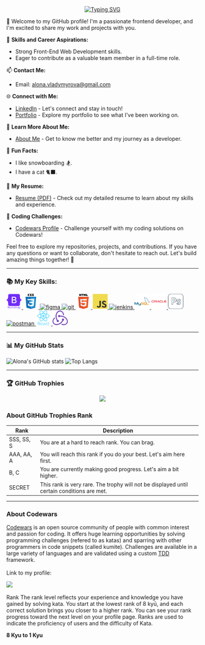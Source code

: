 <!-- <h1 align="center" >Alona Vladymyrova</h1> 

<b>Feel free to reach out:  📫 [Email](mailto:alona.vladymyrova@gmail.com)</b>

🌎 <b>Check out my LinkedIn:</b> <a href="https://www.linkedin.com/in/alona-vladymyrova/">www.linkedin.com/in/alona-vladymyrova</a><br>
💼 <b>Check out my Portfolio:</b> <a href="https://alona.dev/">www.alona.dev</a>

- 👋 Hi, I’m <a href="https://www.linkedin.com/in/alona-vladymyrova/" target="_blank" rel="noopener noreferrer">Alona Vladymyrova</a>, a frontend developer

- Learn more <a href="https://alona.dev/about" target="_blank" rel="noopener noreferrer">about me</a>
- My <a href="https://alona.dev/static/media/Resume_Alona_Vladymyrova_07_19_23.b44cb91f0f22a6b9d4cd.pdf" target="_blank" rel="noopener noreferrer"> Resume</a>
- My <a href="www.codewars.com/r/aDsx6g" target="_blank" rel="noopener noreferrer">Codewars</a> 
- 😎 I am continuously building front-end applications with React that are scalable, performant, and accessible.
- 🏢 Strong Front-End Web Development skills, eager to contribute as a valuable team member in a full-time role.
- 🎉 Fun Facts:

  * I like snowboarding 🏂
  * I have a cat 🐈‍⬛ <br> -->
<!-- https://github.com/Code-the-Dream-School -->

<p align="center">
<a href="https://git.io/typing-svg"><img src="https://readme-typing-svg.demolab.com?font=Special+Elite&size=25&duration=4500&pause=50&color=58a6ff&center=true&vCenter=true&multiline=true&width=800&height=150&lines=Hi!+%F0%9F%91%8B+My+name+is+Alona.;I+have+2+years+of+experience+in+front-end+web+development.;My+key+skills+is+HTML%2C+CSS%2C+JavaScript%2C+and+React." alt="Typing SVG" /></a>
</p>
<!-- I'm+looking+for+a+position+as+a+front-end+developer;where+I+can+apply+my+HTML%2C+CSS%2C+JavaScript%2C+and+React+skills. -->
<!-- # Hi, I'm Alona Vladymyrova -->

👋 Welcome to my GitHub profile! I'm a passionate frontend developer, and I'm excited to share my work and projects with you.

🏢 **Skills and Career Aspirations:**
- Strong Front-End Web Development skills.
- Eager to contribute as a valuable team member in a full-time role.
  
📫 **Contact Me:**
- Email: [alona.vladymyrova@gmail.com](mailto:alona.vladymyrova@gmail.com)

🌐 **Connect with Me:**
- [LinkedIn](https://www.linkedin.com/in/alona-vladymyrova) - Let's connect and stay in touch!
- [Portfolio](https://alona.dev) - Explore my portfolio to see what I've been working on.

📄 **Learn More About Me:**
- [About Me](https://alona.dev/about) - Get to know me better and my journey as a developer.
  
🎉 **Fun Facts:**
- I like snowboarding 🏂.
- I have a cat 🐈‍⬛.

📑 **My Resume:**
- [Resume (PDF)](https://www.alona.dev/static/media/Resume_Alona_Vladymyrova%2003_09_24.b57da52844c01ce84dd6.pdf) - Check out my detailed resume to learn about my skills and experience.

💪 **Coding Challenges:**
- [Codewars Profile](https://www.codewars.com/users/AlonaVladymyrova) - Challenge yourself with my coding solutions on Codewars!

Feel free to explore my repositories, projects, and contributions. If you have any questions or want to collaborate, don't hesitate to reach out. Let's build amazing things together! 🚀
<hr>

<h3 align="left">📚 My Key Skills:</h3>
<p align="left"> <a href="https://getbootstrap.com" target="_blank" rel="noreferrer"> <img src="https://raw.githubusercontent.com/devicons/devicon/master/icons/bootstrap/bootstrap-plain-wordmark.svg" alt="bootstrap" width="40" height="40"/> </a> <a href="https://www.w3schools.com/css/" target="_blank" rel="noreferrer"> <img src="https://raw.githubusercontent.com/devicons/devicon/master/icons/css3/css3-original-wordmark.svg" alt="css3" width="40" height="40"/> </a> <a href="https://www.figma.com/" target="_blank" rel="noreferrer"> <img src="https://www.vectorlogo.zone/logos/figma/figma-icon.svg" alt="figma" width="40" height="40"/> </a> <a href="https://git-scm.com/" target="_blank" rel="noreferrer"> <img src="https://www.vectorlogo.zone/logos/git-scm/git-scm-icon.svg" alt="git" width="40" height="40"/> </a> <a href="https://www.w3.org/html/" target="_blank" rel="noreferrer"> <img src="https://raw.githubusercontent.com/devicons/devicon/master/icons/html5/html5-original-wordmark.svg" alt="html5" width="40" height="40"/> </a> <a href="https://developer.mozilla.org/en-US/docs/Web/JavaScript" target="_blank" rel="noreferrer"> <img src="https://raw.githubusercontent.com/devicons/devicon/master/icons/javascript/javascript-original.svg" alt="javascript" width="40" height="40"/> </a> <a href="https://www.jenkins.io" target="_blank" rel="noreferrer"> <img src="https://www.vectorlogo.zone/logos/jenkins/jenkins-icon.svg" alt="jenkins" width="40" height="40"/> </a> <a href="https://www.mysql.com/" target="_blank" rel="noreferrer"> <img src="https://raw.githubusercontent.com/devicons/devicon/master/icons/mysql/mysql-original-wordmark.svg" alt="mysql" width="40" height="40"/> </a> <a href="https://www.oracle.com/" target="_blank" rel="noreferrer"> <img src="https://raw.githubusercontent.com/devicons/devicon/master/icons/oracle/oracle-original.svg" alt="oracle" width="40" height="40"/> </a> <a href="https://www.photoshop.com/en" target="_blank" rel="noreferrer"> <img src="https://raw.githubusercontent.com/devicons/devicon/master/icons/photoshop/photoshop-line.svg" alt="photoshop" width="40" height="40"/> </a> <a href="https://postman.com" target="_blank" rel="noreferrer"> <img src="https://www.vectorlogo.zone/logos/getpostman/getpostman-icon.svg" alt="postman" width="40" height="40"/> </a> <a href="https://reactjs.org/" target="_blank" rel="noreferrer"> <img src="https://raw.githubusercontent.com/devicons/devicon/master/icons/react/react-original-wordmark.svg" alt="react" width="40" height="40"/> </a> <a href="https://redux.js.org" target="_blank" rel="noreferrer"> <img src="https://raw.githubusercontent.com/devicons/devicon/master/icons/redux/redux-original.svg" alt="redux" width="40" height="40"/> </a> </p>

<hr>

<h3 align="left">📊 My GitHub Stats</h3>

![Alona's GitHub stats](https://github-readme-stats.vercel.app/api?username=AlonaVladymyrovaTrinity&show_icons=true&theme=synthwave&rank_icon=github)
![Top Langs](https://github-readme-stats.vercel.app/api/top-langs/?username=AlonaVladymyrovaTrinity&theme=synthwave)
 
<hr>

<h3 align="left">🏆 GitHub Trophies</h3>
<p align="center">
  <img src="https://github-profile-trophy.vercel.app/?username=AlonaVladymyrovaTrinity&theme=algolia&rank=SSS,SS,S,AAA,AA,A,B,C,SECRET"/>
</p>

<h3 align="left">About GitHub Trophies Rank</h3>

|  Rank  |  Description  |
| ---- | ---- |
|  SSS, SS, S  | You are at a hard to reach rank. You can brag.  |
|  AAA, AA, A  | You will reach this rank if you do your best. Let's aim here first.  |
|  B, C  | You are currently making good progress. Let's aim a bit higher.  |
| SECRET | This rank is very rare. The trophy will not be displayed until certain conditions are met. |
<!-- <p>I have rare SECRET Trophie - LongTimeUser! 🏆 🎉 </p>
<p><img width="200" height="200" src=https://media1.tenor.co/images/e613a023bf913fb16f6e14d517d04440/tenor.gif?c=VjFfZmFjZWJvb2tfd2ViY29tbWVudHM&itemid=24678746/></p> -->

<hr>

<h3 align="left">About Codewars</h3>

<p>
<a href="https://codewars.com" target="_blank" rel="noopener noreferrer">Codewars</a> is an open source community of people with common interest and passion for coding.
It offers huge learning opportunities by solving programming challenges (refered to as katas)
and sparring with other programmers in code snippets (called kumite). 
Challenges are available in a large variety of languages and are validated using a custom <a href="https://en.wikipedia.org/wiki/Test-driven_development" target="_blank" rel="noopener noreferrer">TDD</a> framework.<br><br>
Link to my profile:<br>
<p align="left">
  <a href="https://www.codewars.com/users/AlonaVladymyrova" target="_blank" rel="noopener noreferrer"><img src=https://www.codewars.com/users/AlonaVladymyrova/badges/large/></a>
</p>
<p>
Rank
The rank level reflects your experience and knowledge you have gained by solving kata. You start at the lowest rank of 8 kyū, and each correct solution brings you closer to a higher rank. You can see your rank progress toward the next level on your profile page.
Ranks are used to indicate the proficiency of users and the difficulty of Kata. 
 
 <b>8 Kyu to 1 Kyu</b>
</p>



<!--
**AlonaVladymyrovaTrinity/AlonaVladymyrovaTrinity** is a ✨ _special_ ✨ repository because its `README.md` (this file) appears on your GitHub profile.

Here are some ideas to get you started:

- 🔭 I’m currently working on ...
- 🌱 I’m currently learning ...
- 👯 I’m looking to collaborate on ...
- 🤔 I’m looking for help with ...
- 💬 Ask me about ...
- 📫 How to reach me: ...
- 😄 Pronouns: ...
- ⚡ Fun fact: ...
-->

